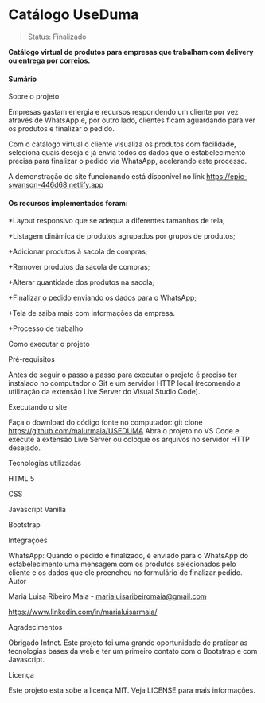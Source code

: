 <h1>Catálogo UseDuma</h1>

>Status: Finalizado

**Catálogo virtual de produtos para empresas que trabalham com delivery ou entrega por correios.**

<h4>Sumário</h4>

 Sobre o projeto

Empresas gastam energia e recursos respondendo um cliente por vez através de WhatsApp e, por outro lado, clientes ficam aguardando para ver os produtos e finalizar o pedido.

Com o catálogo virtual o cliente visualiza os produtos com facilidade, seleciona quais deseja e já envia todos os dados que o estabelecimento precisa para finalizar o pedido via WhatsApp, acelerando este processo.

A demonstração do site funcionando está disponível no link https://epic-swanson-446d68.netlify.app


<h4>Os recursos implementados foram:</h4>

*Layout responsivo que se adequa a diferentes tamanhos de tela;

+Listagem dinâmica de produtos agrupados por grupos de produtos;

+Adicionar produtos à sacola de compras;

+Remover produtos da sacola de compras;

+Alterar quantidade dos produtos na sacola;

+Finalizar o pedido enviando os dados para o WhatsApp;

+Tela de saiba mais com informações da empresa.

+Processo de trabalho



Como executar o projeto

Pré-requisitos

Antes de seguir o passo a passo para executar o projeto é preciso ter instalado no computador o Git e um servidor HTTP local (recomendo a utilização da extensão Live Server do Visual Studio Code).

Executando o site

Faça o download do código fonte no computador:
git clone https://github.com/malurmaia/USEDUMA
Abra o projeto no VS Code e execute a extensão Live Server ou coloque os arquivos no servidor HTTP desejado.

Tecnologias utilizadas

HTML 5

CSS

Javascript Vanilla

Bootstrap

Integrações

WhatsApp: Quando o pedido é finalizado, é enviado para o WhatsApp do estabelecimento uma mensagem com os produtos selecionados pelo cliente e os dados que ele preencheu no formulário de finalizar pedido.
Autor

Maria Luisa Ribeiro Maia - marialuisaribeiromaia@gmail.com

https://www.linkedin.com/in/marialuisarmaia/

Agradecimentos

Obrigado Infnet. Este projeto foi uma grande oportunidade de praticar as tecnologias bases da web e ter um primeiro contato com o Bootstrap e com Javascript.

Licença

Este projeto esta sobe a licença MIT. Veja LICENSE para mais informações.
